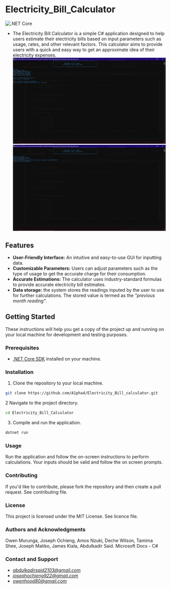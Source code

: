 # Electricity_Bill_Calculator
![.NET Core](https://img.shields.io/badge/.NET%20Core-3.1%20%7C%205.0%20%7C%206.0-blue)
- The Electricity Bill Calculator is a simple C# application designed to help users estimate their electricity bills based on input parameters such as usage, rates, and other relevant factors. This calculator aims to provide users with a quick and easy way to get an approximate idea of their electricity expenses.
![Electricity_Bill_Invoice](https://github.com/A1pha4/Electricity_Bill_Calculator/blob/main/bill%20invoice.png)
![account_creation_screen](https://github.com/A1pha4/Electricity_Bill_Calculator/blob/main/account%20creation.png)


## Features

- **User-Friendly Interface:** An intuitive and easy-to-use GUI for inputting data.
- **Customizable Parameters:** Users can adjust parameters such as the type of usage to get the accurate charge for their consumption.
- **Accurate Estimations:** The calculator uses industry-standard formulas to provide accurate electricity bill estimates.
- **Data storage:** the system stores the readings inputed by the user to use for further calculations. The stored value is termed as the *"previous month reading"*.

## Getting Started

These instructions will help you get a copy of the project up and running on your local machine for development and testing purposes.

### Prerequisites

- [.NET Core SDK](https://dotnet.microsoft.com/download) installed on your machine.

### Installation

1. Clone the repository to your local machine.

```bash
git clone https://github.com/A1pha4/Electricity_Bill_calculator.git
```
2 Navigate to the project directory.
```bash 
cd Electricity_Bill_Calculator
```
3. Compile and run the application.
```bash
dotnet run
```
### Usage
Run the application and follow the on-screen instructions to perform calculations.
Your inputs should be valid and follow the on screen prompts.

### Contributing
If you'd like to contribute, please fork the repository and then create a pull request. See contributing file.

### License
This project is licensed under the MIT License. See licence file.

### Authors and Acknowledgments
Owen Murunga, Joseph Ochieng, Amos Nzuki, Deche Wilson, Tamima Shee, Joseph Matiko, James Kiala, Abdulkadir Said.
Microsoft Docs - C#

### Contact and Support 
- *abdulkadirsaid2103@gmail.com*
- *josephochieng922@gmail.com*
- *owenhood80@gmail.com*
